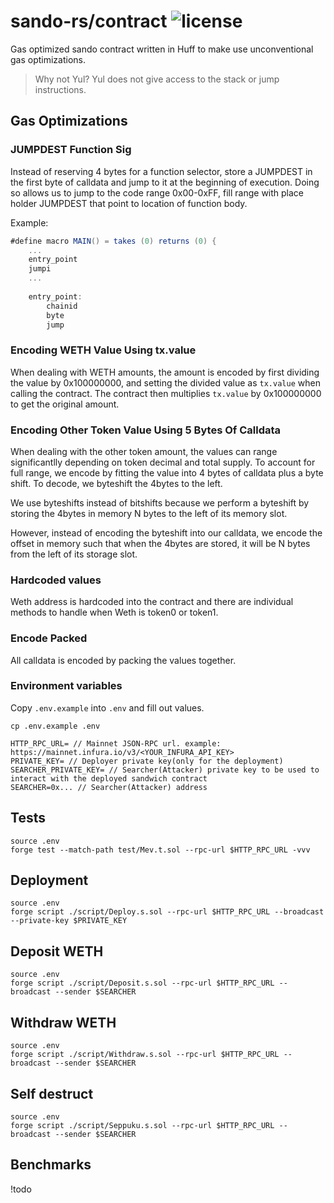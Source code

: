 # sando-rs/contract ![license](https://img.shields.io/badge/License-MIT-green.svg?label=license)

Gas optimized sando contract written in Huff to make use unconventional gas optimizations. 

> Why not Yul? Yul does not give access to the stack or jump instructions. 

## Gas Optimizations

### JUMPDEST Function Sig
Instead of reserving 4 bytes for a function selector, store a JUMPDEST in the first byte of calldata and jump to it at the beginning of execution. Doing so allows us to jump to the code range 0x00-0xFF, fill range with place holder JUMPDEST that point to location of function body. 

Example:
```as
#define macro MAIN() = takes (0) returns (0) {
    ...
    entry_point
    jumpi
    ...
    
    entry_point:
        chainid
        byte
        jump
```

### Encoding WETH Value Using tx.value
When dealing with WETH amounts, the amount is encoded by first dividing the value by 0x100000000, and setting the divided value as `tx.value` when calling the contract. The contract then multiplies `tx.value` by 0x100000000 to get the original amount. 

### Encoding Other Token Value Using 5 Bytes Of Calldata
When dealing with the other token amount, the values can range significantlly depending on token decimal and total supply. To account for full range, we encode by fitting the value into 4 bytes of calldata plus a byte shift. To decode, we byteshift the 4bytes to the left. 

We use byteshifts instead of bitshifts because we perform a byteshift by storing the 4bytes in memory N bytes to the left of its memory slot. 

However, instead of encoding the byteshift into our calldata, we encode the offset in memory such that when the 4bytes are stored, it will be N bytes from the left of its storage slot.

### Hardcoded values
Weth address is hardcoded into the contract and there are individual methods to handle when Weth is token0 or token1. 

### Encode Packed
All calldata is encoded by packing the values together.  

### Environment variables
Copy `.env.example` into `.env` and fill out values.  

```console
cp .env.example .env
```

```
HTTP_RPC_URL= // Mainnet JSON-RPC url. example: https://mainnet.infura.io/v3/<YOUR_INFURA_API_KEY>
PRIVATE_KEY= // Deployer private key(only for the deployment)
SEARCHER_PRIVATE_KEY= // Searcher(Attacker) private key to be used to interact with the deployed sandwich contract
SEARCHER=0x... // Searcher(Attacker) address
```


## Tests

```console
source .env
forge test --match-path test/Mev.t.sol --rpc-url $HTTP_RPC_URL -vvv
```

## Deployment
```console
source .env  
forge script ./script/Deploy.s.sol --rpc-url $HTTP_RPC_URL --broadcast --private-key $PRIVATE_KEY
```

## Deposit WETH
```console
source .env  
forge script ./script/Deposit.s.sol --rpc-url $HTTP_RPC_URL --broadcast --sender $SEARCHER
```

## Withdraw WETH
```console
source .env  
forge script ./script/Withdraw.s.sol --rpc-url $HTTP_RPC_URL --broadcast --sender $SEARCHER
```

## Self destruct
```console
source .env  
forge script ./script/Seppuku.s.sol --rpc-url $HTTP_RPC_URL --broadcast --sender $SEARCHER
```

## Benchmarks
!todo
